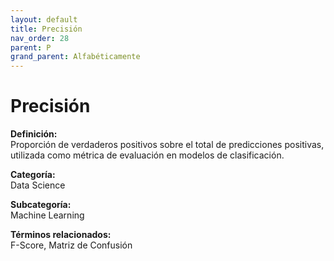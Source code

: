 ```yaml
---
layout: default
title: Precisión
nav_order: 28
parent: P
grand_parent: Alfabéticamente
---
```


# Precisión

**Definición:**  
Proporción de verdaderos positivos sobre el total de predicciones positivas, utilizada como métrica de evaluación en modelos de clasificación.

**Categoría:**  
Data Science  

**Subcategoría:**  
Machine Learning

**Términos relacionados:**  
F-Score, Matriz de Confusión
